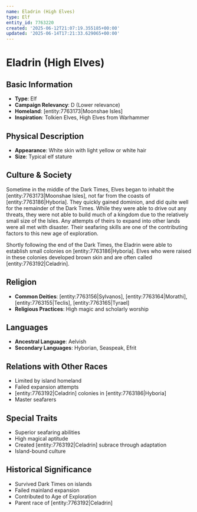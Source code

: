 ```yaml
---
name: Eladrin (High Elves)
type: Elf
entity_id: 7763220
created: '2025-06-12T21:07:19.355185+00:00'
updated: '2025-06-14T17:21:33.629065+00:00'
---
```


# Eladrin (High Elves)

## Basic Information
- **Type**: Elf
- **Campaign Relevancy**: D (Lower relevance)
- **Homeland**: [entity:7763173|Moonshae Isles]
- **Inspiration**: Tolkien Elves, High Elves from Warhammer

## Physical Description
- **Appearance**: White skin with light yellow or white hair
- **Size**: Typical elf stature

## Culture & Society
Sometime in the middle of the Dark Times, Elves began to inhabit the [entity:7763173|Moonshae Isles], not far from the coasts of [entity:7763186|Hyboria]. They quickly gained dominion, and did quite well for the remainder of the Dark Times. While they were able to drive out any threats, they were not able to build much of a kingdom due to the relatively small size of the Isles. Any attempts of theirs to expand into other lands were all met with disaster. Their seafaring skills are one of the contributing factors to this new age of exploration.

Shortly following the end of the Dark Times, the Eladrin were able to establish small colonies on [entity:7763186|Hyboria]. Elves who were raised in these colonies developed brown skin and are often called [entity:7763192|Celadrin].

## Religion
- **Common Deities**: [entity:7763156|Sylvanos], [entity:7763164|Morathi], [entity:7763155|Teclis], [entity:7763165|Tyrael]
- **Religious Practices**: High magic and scholarly worship

## Languages
- **Ancestral Language**: Aelvish
- **Secondary Languages**: Hyborian, Seaspeak, Efrit

## Relations with Other Races
- Limited by island homeland
- Failed expansion attempts
- [entity:7763192|Celadrin] colonies in [entity:7763186|Hyboria]
- Master seafarers

## Special Traits
- Superior seafaring abilities
- High magical aptitude
- Created [entity:7763192|Celadrin] subrace through adaptation
- Island-bound culture

## Historical Significance
- Survived Dark Times on islands
- Failed mainland expansion
- Contributed to Age of Exploration
- Parent race of [entity:7763192|Celadrin]